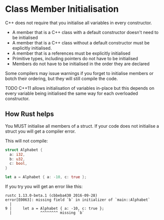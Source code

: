 # Class Member Initialisation

C++ does not require that you initialise all variables in every constructor.

* A member that is a C++ class with a default constructor doesn't need to be initialised
* A member that is a C++ class without a default constructor must be explicitly initialised.
* A member that is a references must be explicitly initialised
* Primitive types, including pointers do not have to be initialised
* Members do not have to be initialised in the order they are declared

Some compilers may issue warnings if you forget to initialise members or botch their ordering, but they will still compile the code.

TODO C++11 allows initialisation of variables in-place but this depends on every variable being initialised the same way for each overloaded constructor.

## How Rust helps

You MUST initialise all members of a struct. If your code does not initialise a struct you will get a compiler error.

This will not compile:

```rust
struct Alphabet {
  a: i32,
  b: u32,
  c: bool,
}

let a = Alphabet { a: -10, c: true };
```

If you try you will get an error like this:

```
rustc 1.13.0-beta.1 (cbbeba430 2016-09-28)
error[E0063]: missing field `b` in initializer of `main::Alphabet`
  |
9 |     let a = Alphabet { a: -10, c: true };
  |             ^^^^^^^^ missing `b`
```
